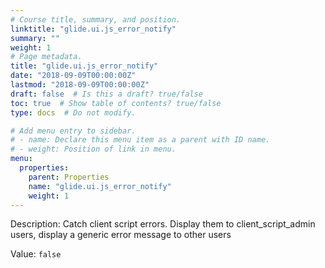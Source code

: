 ```yaml
---
# Course title, summary, and position.
linktitle: "glide.ui.js_error_notify"
summary: ""
weight: 1
# Page metadata.
title: "glide.ui.js_error_notify"
date: "2018-09-09T00:00:00Z"
lastmod: "2018-09-09T00:00:00Z"
draft: false  # Is this a draft? true/false
toc: true  # Show table of contents? true/false
type: docs  # Do not modify.

# Add menu entry to sidebar.
# - name: Declare this menu item as a parent with ID name.
# - weight: Position of link in menu.
menu:
  properties:
    parent: Properties
    name: "glide.ui.js_error_notify"
    weight: 1
---
```


Description: Catch client script errors. Display them to client_script_admin users, display a generic error message to other users


Value: `false`